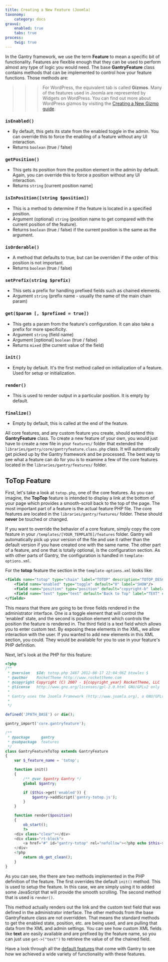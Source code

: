 ```yaml
---
title: Creating a New Feature (Joomla)
taxonomy:
    category: docs
gravui:
    enabled: true
    tabs: true
process:
    twig: true
---
```


In the Gantry framework, we use the term **Feature** to mean a specific bit of functionality. Features are flexible enough that they can be used to perform almost any type of logic you would need. The base **GantryFeature** class contains methods that can be implemented to control how your feature functions. Those methods are:

>>> For WordPress, the equivalent tab is called **Gizmos**. Many of the features used in Joomla are represented by Widgets on WordPress. You can find out more about WordPress gizmos by visiting the [Creating a New Gizmo guide](../creating-a-new-gizmo).

### `isEnabled()`

* By default, this gets its state from the enabled toggle in the admin. You can override this to force the enabling of a feature without any UI interaction.
* Returns `boolean` (true / false)                                                                                                                         

### `getPosition()`     

* This gets its position from the position element in the admin by default. Again, you can override this to force a position without any UI interaction.
* Returns `string` [current position name]                                                                                                             

### `isInPosition([string $position])`                                

* This is a method to determine if the feature is located in a specified position.                    
* Argument (optional) `string` (position name to get compared with the current position of the feature).
* Returns `boolean` (true / false) if the current position is the same as the argument.          

### `isOrderable()`         

* A method that defaults to true, but can be overriden if the order of this position is not important.
* Returns `boolean` (true / false)                                                                   

### `setPrefix(string $prefix)`    

* This sets a prefix for handling prefixed fields such as chained elements.
* Argument `string` (prefix name - usually the name of the main chain param)

### `get($param [, $prefixed = true])` 

* This gets a param from the feature's configuration. It can also take a prefix for more specificity.
* Argument `string` (field name)                                                                    
* Argument [optional] `boolean` (true / false)                                                      
* Returns `mixed` (the current value of the field)                                                 

### `init()`        

* Empty by default. It's the first method called on initialization of a feature. Used for setup or initialization.

### `render()`

* This is used to render output in a particular position. It is empty by default.

### `finalize()`

* Empty by default, this is called at the end of the feature.

All core features, and any custom feature you create, should extend this **GantryFeature** class. To create a new feature of your own, you would just have to create a new file in your  `features/` folder that extended the `libraries/gantry/core/gantryfeature.class.php` class. It will automatically get picked up by the Gantry framework and be processed. The best way to see what a feature can do for you is to examine a few of the core features located in the `libraries/gantry/features/` folder.


ToTop Feature
-------------
First, let's take a look at `totop.php`, one of the core features. As you can imagine, the **TopTop** feature is intended to display a link at the bottom of your page which provides a smooth-scroll back to the top of the page. The most important part of a feature is the actual feature PHP file. The core features are located in the `libraries/gantry/features/` folder. These should **never** be touched or changed.

If you want to override the behavior of a core feature, simply copy the core feature in your `/templates/[YOUR_TEMPLATE]/features` folder. Gantry will automatically pick up your version of the file and use it rather than the default version if you have created one with the same name. The other part of a feature, and one that is totally optional, is the configuration section. As with other parts of Gantry, the configuration is handled in `template-options.xml`.

For the **totop** feature the section in the `template-options.xml` looks like:

```xml
<fields name="totop" type="chain" label="TOTOP" description="TOTOP_DESC">
    <field name="enabled" type="toggle" default="0" label="SHOW"/>
    <field name="position" type="position" default="copyright-b" label="POSITION"/>
    <field name="text" type="text" default="Back to Top" label="TEXT" class="text-long" />
</fields>
```

This means that there are going to be three fields rendered in the administrator interface. One is a toggle element that will control the 'enabled' state, and the second is position element which controls the position the feature is rendered in. The third field is a text field which allows you to enter custom text. By exposing these elements in the XML, we allow interaction with the user. If you wanted to add new elements in this XML section, you could. They would be available for you to use in your feature's PHP definition.

Next, let's look at the PHP for this feature:

```php
<?php
/**
 * @version   $Id: totop.php 2487 2012-08-17 22:04:06Z btowles $
 * @author    RocketTheme http://www.rockettheme.com
 * @copyright Copyright (C) 2007 - ${copyright_year} RocketTheme, LLC
 * @license   http://www.gnu.org/licenses/gpl-2.0.html GNU/GPLv2 only
 *
 * Gantry uses the Joomla Framework (http://www.joomla.org), a GNU/GPLv2 content management system
 *
 */

defined('JPATH_BASE') or die();

gantry_import('core.gantryfeature');

/**
 * @package     gantry
 * @subpackage  features
 */
class GantryFeatureToTop extends GantryFeature
{
    var $_feature_name = 'totop';

    function init()
    {
        /** @var $gantry Gantry */
        global $gantry;

        if ($this->get('enabled')) {
            $gantry->addScript('gantry-totop.js');
        }
    }

    function render($position)
    {
        ob_start();
        ?>
    <div class="clear"></div>
    <div class="rt-block">
        <a href="#" id="gantry-totop" rel="nofollow"><?php echo $this->get('text'); ?></a>
    </div>
    <?php
        return ob_get_clean();
    }
}
```

As you can see, the there are two methods implemented in the PHP definition of the feature. The first overrides the default `init()` method. This is used to setup the feature. In this case, we are simply using it to added some JavaScript that will provide the smooth scrolling. The second method that is used is `render()`.

This method actually renders out the link and the custom text field that was defined in the administrator interface. The other methods from the base GantryFeature class are not overridden. That means the standard methods to get the enabled state, position, etc. are being used, and are pulling that data from the XML and admin settings. You can see how custom XML fields like **text** are easily available and are prefixed by the feature name, so you can just use `get->("text")` to retrieve the value of of the chained field.

Have a look through all the [default features](../configure/features.md) that come with Gantry to see how we achieved a wide variety of functionality with these features.
